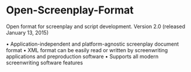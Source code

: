 # Open-Screenplay-Format
Open format for screenplay and script development. Version 2.0 (released January 13, 2015)

• Application-independent and platform-agnostic screenplay document format
• XML format can be easily read or written by screenwriting applications and preproduction software
• Supports all modern screenwriting software features
